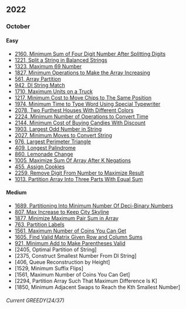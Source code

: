 ## 2022
### October
#### Easy
- [2160, Minimum Sum of Four Digit Number After Splitting Digits](https://sour-othnielia-55f.notion.site/2160-Minimum-Sum-of-Four-Digit-Number-After-Splitting-Digits-216b1faeae4e421fa708eacede882564)  
- [1221, Split a String in Balanced Strings](https://sour-othnielia-55f.notion.site/1221-Split-a-String-in-Balanced-Strings-1ee2b70bacff41cca977c17fe0fe03da)
- [1323, Maximum 69 Number](https://sour-othnielia-55f.notion.site/1323-Maximum-69-Number-20d7c92a8cee46c88a96f001d3a83f8c)
- [1827, Minimum Operations to Make the Array Increasing](https://sour-othnielia-55f.notion.site/1827-Minimum-Operations-to-Make-the-Array-Increasing-963d21e0b4b64c1590164703f6fb865e)
- [561, Array Partition](https://sour-othnielia-55f.notion.site/561-Array-Partition-57c021b018d44d9f902cc3642798b719)
- [942, DI String Match](https://sour-othnielia-55f.notion.site/942-DI-String-Match-255fba6234104a0c95260586afb90281)
- [1710, Maximum Units on a Truck](https://sour-othnielia-55f.notion.site/1710-Maximum-Units-on-a-Truck-8ce64e736f134c9ea8cb82154643d2a8)
- [1217, Minimum Cost to Move Chips to The Same Position](https://sour-othnielia-55f.notion.site/1217-Minimum-Cost-to-Move-Chips-to-The-Same-Position-85485d3a6f074644b0c7fc3004886d5f)
- [1974, Minimum Time to Type Word Using Special Typewriter](https://sour-othnielia-55f.notion.site/1974-Minimum-Time-to-Type-Word-Using-Special-Typewriter-af8b34d4e7eb4b9985fac6ebe9a5f619)
- [2078, Two Furthest Houses With Different Colors](https://sour-othnielia-55f.notion.site/2078-Two-Furthest-Houses-With-Different-Colors-65ba5421ccfe44a9be22486ca1dc6a17)
- [2224, Minimum Number of Operations to Convert Time](https://sour-othnielia-55f.notion.site/2224-Minimum-Number-of-Operations-to-Convert-Time-f95ebe6858b641a996b671396b0ff4a3)
- [2144, Minimum Cost of Buying Candies With Discount](https://sour-othnielia-55f.notion.site/2144-Minimum-Cost-of-Buying-Candies-With-Discount-e42588be652b4a1aade61613b957c97b)
- [1903, Largest Odd Number in String](https://sour-othnielia-55f.notion.site/1903-d182c93e06ea4aeda1f161b807254671)
- [2027, Minimum Moves to Convert String](https://sour-othnielia-55f.notion.site/2027-Minimum-Moves-to-Convert-String-e842da6133294802a67e1e765e256a91)
- [976, Largest Perimeter Triangle](https://sour-othnielia-55f.notion.site/976-Largest-Perimeter-Triangle-8484b169ab4b4bdb9ddfe077ef5e3b0f)
- [409, Longest Palindrome](https://sour-othnielia-55f.notion.site/409-Longest-Palindrome-703882fbe8ae430a9647f98d2e87a7af)
- [860. Lemonade Change](https://sour-othnielia-55f.notion.site/860-Lemonade-Change-178cd031c0d0430dbd2bac2f9bdddd2c)
- [1005, Maximize Sum Of Array After K Negations](https://sour-othnielia-55f.notion.site/1005-Maximize-Sum-Of-Array-After-K-Negations-bf60c092e20a4430b111039ee15e265e) 
- [455, Assign Cookies](https://sour-othnielia-55f.notion.site/455-Assign-Cookies-57aaca4f94c145a1a9a3f1f980c3a111)
- [2259, Remove Digit From Number to Maximize Result](https://sour-othnielia-55f.notion.site/2259-Remove-Digit-From-Number-to-Maximize-Result-ab81f6cf873c4314a51e3181ed1295e1)
- [1013. Partition Array Into Three Parts With Equal Sum](https://sour-othnielia-55f.notion.site/1013-Partition-Array-Into-Three-Parts-With-Equal-Sum-c841194c6fb04572af07855a087b7754)

#### Medium
- [1689,	Partitioning Into Minimum Number Of Deci-Binary Numbers](https://sour-othnielia-55f.notion.site/1689-Partitioning-Into-Minimum-Number-Of-Deci-Binary-Numbers-6a468c19082240b0a9cb316f6275b15d)
- [807, Max Increase to Keep City Skyline](https://sour-othnielia-55f.notion.site/807-Max-Increase-to-Keep-City-Skyline-944f87632da94044943864ce26df5a68)
- [1877, Minimize Maximum Pair Sum in Array](https://sour-othnielia-55f.notion.site/763-Partition-Labels-538217dd61454580974556b5ee1cf65f)
- [763, Partition Labels](https://sour-othnielia-55f.notion.site/763-Partition-Labels-538217dd61454580974556b5ee1cf65f)
- [1561, Maximum Number of Coins You Can Get](https://sour-othnielia-55f.notion.site/1561-Maximum-Number-of-Coins-You-Can-Get-f1dbeeb6c2b84fc2a1ea34dbff212730)
- [1605, Find Valid Matrix Given Row and Column Sums](https://sour-othnielia-55f.notion.site/1605-Find-Valid-Matrix-Given-Row-and-Column-Sums-730239cd31e54106bbca8e9e7c658ae4)
- [921, Minimum Add to Make Parentheses Valid](https://sour-othnielia-55f.notion.site/921-Minimum-Add-to-Make-Parentheses-Valid-bfc15915a9d74baf8d295f97acdcb6ad)
- [2405, Optimal Partition of String]
- [2375, Construct Smallest Number From DI String]
- [406, Queue Reconstruction by Height]
- [1529, Minimum Suffix Flips]
- [1561, Maximum Number of Coins You Can Get]
- [2294, Partition Array Such That Maximum Difference Is K]
- [1850, Minimum Adjacent Swaps to Reach the Kth Smallest Number]

###### Current GREEDY(24/37)  
